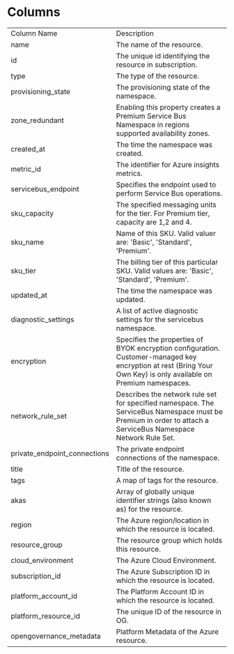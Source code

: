 # Columns  

<table>
	<tr><td>Column Name</td><td>Description</td></tr>
	<tr><td>name</td><td>The name of the resource.</td></tr>
	<tr><td>id</td><td>The unique id identifying the resource in subscription.</td></tr>
	<tr><td>type</td><td>The type of the resource.</td></tr>
	<tr><td>provisioning_state</td><td>The provisioning state of the namespace.</td></tr>
	<tr><td>zone_redundant</td><td>Enabling this property creates a Premium Service Bus Namespace in regions supported availability zones.</td></tr>
	<tr><td>created_at</td><td>The time the namespace was created.</td></tr>
	<tr><td>metric_id</td><td>The identifier for Azure insights metrics.</td></tr>
	<tr><td>servicebus_endpoint</td><td>Specifies the endpoint used to perform Service Bus operations.</td></tr>
	<tr><td>sku_capacity</td><td>The specified messaging units for the tier. For Premium tier, capacity are 1,2 and 4.</td></tr>
	<tr><td>sku_name</td><td>Name of this SKU. Valid valuer are: &#39;Basic&#39;, &#39;Standard&#39;, &#39;Premium&#39;.</td></tr>
	<tr><td>sku_tier</td><td>The billing tier of this particular SKU. Valid values are: &#39;Basic&#39;, &#39;Standard&#39;, &#39;Premium&#39;.</td></tr>
	<tr><td>updated_at</td><td>The time the namespace was updated.</td></tr>
	<tr><td>diagnostic_settings</td><td>A list of active diagnostic settings for the servicebus namespace.</td></tr>
	<tr><td>encryption</td><td>Specifies the properties of BYOK encryption configuration. Customer-managed key encryption at rest (Bring Your Own Key) is only available on Premium namespaces.</td></tr>
	<tr><td>network_rule_set</td><td>Describes the network rule set for specified namespace. The ServiceBus Namespace must be Premium in order to attach a ServiceBus Namespace Network Rule Set.</td></tr>
	<tr><td>private_endpoint_connections</td><td>The private endpoint connections of the namespace.</td></tr>
	<tr><td>title</td><td>Title of the resource.</td></tr>
	<tr><td>tags</td><td>A map of tags for the resource.</td></tr>
	<tr><td>akas</td><td>Array of globally unique identifier strings (also known as) for the resource.</td></tr>
	<tr><td>region</td><td>The Azure region/location in which the resource is located.</td></tr>
	<tr><td>resource_group</td><td>The resource group which holds this resource.</td></tr>
	<tr><td>cloud_environment</td><td>The Azure Cloud Environment.</td></tr>
	<tr><td>subscription_id</td><td>The Azure Subscription ID in which the resource is located.</td></tr>
	<tr><td>platform_account_id</td><td>The Platform Account ID in which the resource is located.</td></tr>
	<tr><td>platform_resource_id</td><td>The unique ID of the resource in OG.</td></tr>
	<tr><td>opengovernance_metadata</td><td>Platform Metadata of the Azure resource.</td></tr>
</table>